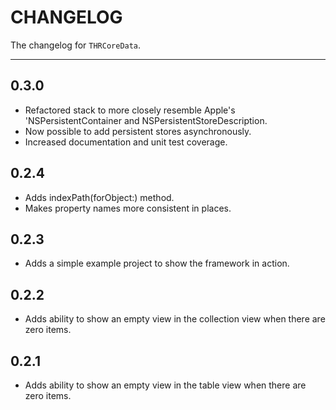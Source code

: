 # CHANGELOG

The changelog for `THRCoreData`.

--------------------------------------

0.3.0
-----

- Refactored stack to more closely resemble Apple's 'NSPersistentContainer and NSPersistentStoreDescription.
- Now possible to add persistent stores asynchronously.
- Increased documentation and unit test coverage.


0.2.4
-----

- Adds indexPath(forObject:) method.
- Makes property names more consistent in places.


0.2.3
-----

- Adds a simple example project to show the framework in action.


0.2.2
-----

- Adds ability to show an empty view in the collection view when there are zero items.


0.2.1
-----

- Adds ability to show an empty view in the table view when there are zero items.
